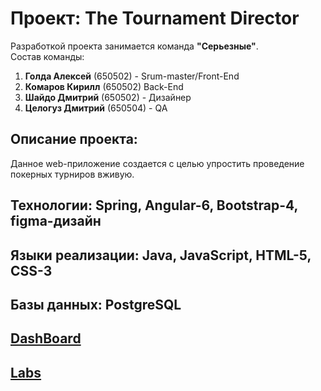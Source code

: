 # Проект: The Tournament Director 
Разработкой проекта занимается команда **"Серьезные"**.    
Состав команды:
1. **Голда Алексей** (650502) - Srum-master/Front-End
2. **Комаров Кирилл** (650502) Back-End
3. **Шайдо Дмитрий** (650502) - Дизайнер
4. **Целогуз Дмитрий** (650504) - QA

## Описание проекта: 
Данное web-приложение создается с целью упростить проведение покерных турниров вживую.


## Технологии: Spring, Angular-6, Bootstrap-4, figma-дизайн
## Языки реализации: Java, JavaScript, HTML-5, CSS-3
## Базы данных: PostgreSQL

## [DashBoard](https://trello.com/b/lHaA48n0/the-tournament-director)
## [Labs]()
